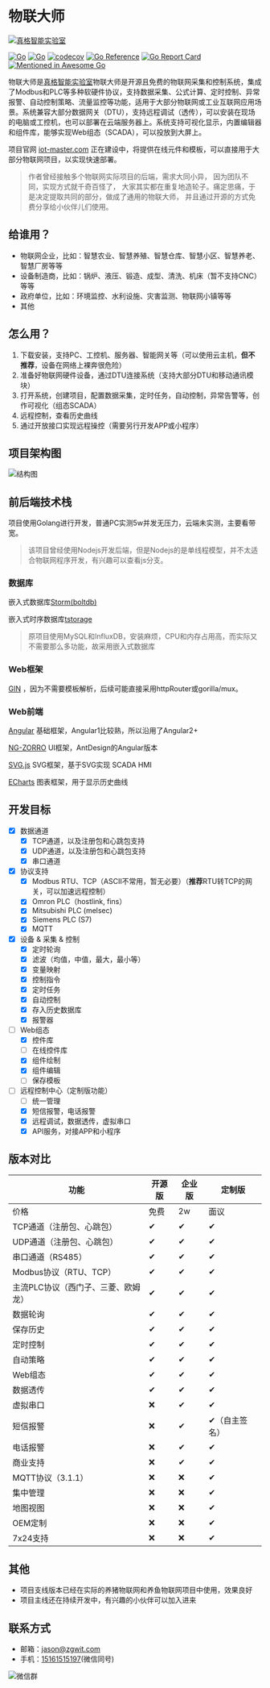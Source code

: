 # 物联大师

[![真格智能实验室](https://labs.zgwit.com/logo.png)](https://labs.zgwit.com)

[![Go](https://github.com/zgwit/iot-master/actions/workflows/go.yml/badge.svg)](https://github.com/zgwit/iot-master/actions/workflows/go.yml)
[![Go](https://github.com/zgwit/iot-master/actions/workflows/codeql-analysis.yml/badge.svg)](https://github.com/zgwit/iot-master/actions/workflows/codeql-analysis.yml)
[![codecov](https://codecov.io/gh/zgwit/iot-master/branch/main/graph/badge.svg?token=AK5TD8KQ5C)](https://codecov.io/gh/zgwit/iot-master)
[![Go Reference](https://pkg.go.dev/badge/github.com/zgwit/iot-master.svg)](https://pkg.go.dev/github.com/zgwit/iot-master)
[![Go Report Card](https://goreportcard.com/badge/github.com/zgwit/iot-master)](https://goreportcard.com/report/github.com/zgwit/iot-master)
[![Mentioned in Awesome Go](https://awesome.re/mentioned-badge.svg)](https://github.com/avelino/awesome-go)

物联大师是[真格智能实验室](https://labs.zgwit.com)物联大师是开源且免费的物联网采集和控制系统，集成了Modbus和PLC等多种软硬件协议，支持数据采集、公式计算、定时控制、异常报警、自动控制策略、流量监控等功能，适用于大部分物联网或工业互联网应用场景。系统兼容大部分数据网关（DTU），支持远程调试（透传），可以安装在现场的电脑或工控机，也可以部署在云端服务器上。系统支持可视化显示，内置编辑器和组件库，能够实现Web组态（SCADA），可以投放到大屏上。

项目官网 [iot-master.com](https://iot-master.com) 正在建设中，将提供在线元件和模板，可以直接用于大部分物联网项目，以实现快速部署。

> 作者曾经接触多个物联网实际项目的后端，需求大同小异， 因为团队不同，实现方式就千奇百怪了，
> 大家其实都在重复地造轮子。痛定思痛，于是决定提取共同的部分，做成了通用的物联大师，
> 并且通过开源的方式免费分享给小伙伴儿们使用。

## 给谁用？

- 物联网企业，比如：智慧农业、智慧养殖、智慧仓库、智慧小区、智慧养老、智慧厂房等等
- 设备制造商，比如：锅炉、液压、锻造、成型、清洗、机床（暂不支持CNC）等等
- 政府单位，比如：环境监控、水利设施、灾害监测、物联网小镇等等
- 其他

## 怎么用？

1. 下载安装，支持PC、工控机、服务器、智能网关等（可以使用云主机，**但不推荐**，设备在网络上裸奔很危险）
2. 准备好物联网硬件设备，通过DTU连接系统（支持大部分DTU和移动通讯模块）
3. 打开系统，创建项目，配置数据采集，定时任务，自动控制，异常告警等，创作可视化（组态SCADA）
4. 远程控制，查看历史曲线
5. 通过开放接口实现远程操控（需要另行开发APP或小程序）

## 项目架构图

![结构图](https://github.com/zgwit/iot-master/raw/main/docs/frame.svg)


## 前后端技术栈

项目使用Golang进行开发，普通PC实测5w并发无压力，云端未实测，主要看带宽。
> 该项目曾经使用Nodejs开发后端，但是Nodejs的是单线程模型，并不太适合物联网程序开发，有兴趣可以查看js分支。

### 数据库

嵌入式数据库[Storm(boltdb)](https://github.com/asdine/storm)

嵌入式时序数据库[tstorage](https://github.com/nakabonne/tstorage)

> 原项目使用MySQL和InfluxDB，安装麻烦，CPU和内存占用高，而实际又不需要那么多功能，故采用嵌入式数据库

### Web框架

[GIN](https://github.com/gin-gonic/gin) ，因为不需要模板解析，后续可能直接采用httpRouter或gorilla/mux。

### Web前端

[Angular](https://github.com/angular/angular) 基础框架，Angular1比较熟，所以沿用了Angular2+

[NG-ZORRO](https://github.com/NG-ZORRO/ng-zorro-antd) UI框架，AntDesign的Angular版本

[SVG.js](https://github.com/svgdotjs/svg.js) SVG框架，基于SVG实现 SCADA HMI

[ECharts](https://github.com/apache/echarts) 图表框架，用于显示历史曲线

## 开发目标

- [x] 数据通道
    - [x] TCP通道，以及注册包和心跳包支持
    - [x] UDP通道，以及注册包和心跳包支持
    - [x] 串口通道
- [x] 协议支持
    - [x] Modbus RTU、TCP（ASCII不常用，暂无必要）（**推荐**RTU转TCP的网关，可以加速远程控制）
    - [x] Omron PLC（hostlink, fins）
    - [x] Mitsubishi PLC (melsec)
    - [x] Siemens PLC (S7)
    - [x] MQTT
- [x] 设备 & 采集 & 控制
    - [x] 定时轮询
    - [x] 滤波（均值，中值，最大，最小等）
    - [x] 变量映射
    - [x] 控制指令
    - [x] 定时任务
    - [x] 自动控制
    - [x] 存入历史数据库
    - [x] 报警器
- [ ] Web组态
  - [x] 控件库
  - [ ] 在线控件库
  - [x] 组件绘制
  - [x] 组件编辑
  - [ ] 保存模板
- [ ] 远程控制中心（定制版功能）
    - [ ] 统一管理
    - [x] 短信报警，电话报警
    - [x] 远程调试，数据透传，虚拟串口
    - [x] API服务，对接APP和小程序

## 版本对比

| 功能 | 开源版 | 企业版 | 定制版 |
|----|----|----|----|
| 价格 | 免费 | 2w | 面议 |
| TCP通道（注册包、心跳包） | ✔ | ✔ | ✔ |
| UDP通道（注册包、心跳包） | ✔ | ✔ | ✔ |
| 串口通道（RS485） | ✔ | ✔ | ✔ |
| Modbus协议（RTU、TCP） | ✔ | ✔ | ✔ |
| 主流PLC协议（西门子、三菱、欧姆龙） | ✔ | ✔ | ✔ |
| 数据轮询 | ✔ | ✔ | ✔ |
| 保存历史 | ✔ | ✔ | ✔ |
| 定时控制 | ✔ | ✔ | ✔ |
| 自动策略 | ✔ | ✔ | ✔ |
| Web组态 | ✔ | ✔ | ✔ |
| 数据透传 | ✔ | ✔ | ✔ |
| 虚拟串口 | ❌ | ✔ | ✔ |
| 短信报警 | ❌ | ✔ | ✔（自主签名） |
| 电话报警 | ❌ | ✔ | ✔ |
| 商业支持 | ❌ | ✔ | ✔ |
| MQTT协议（3.1.1） | ❌ | ❌ | ✔ |
| 集中管理 | ❌ | ❌ | ✔ |
| 地图视图 | ❌ | ❌ | ✔ |
| OEM定制 | ❌ | ❌ | ✔ |
| 7x24支持 | ❌ | ❌ | ✔ |




## 其他

- 项目支线版本已经在实际的养猪物联网和养鱼物联网项目中使用，效果良好
- 项目主线还在持续开发中，有兴趣的小伙伴可以加入进来

## 联系方式

- 邮箱：[jason@zgwit.com](mailto:jason@zgwit.com)
- 手机：[15161515197](tel:15161515197)(微信同号)

![微信群](https://iot-master.com/iot-master.png)

